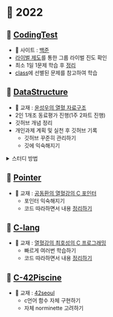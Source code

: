 # 📌 2022
    

## 📌 [CodingTest](https://github.com/Ejaeda/C_lang/tree/master/C-CodingTest)
*  📖 사이트 : [백준](https://www.acmicpc.net/step)
  * [라이벌 제도](https://solved.ac/ranking/rival)를 통한 그룹 라이벌 진도 확인
  * 최소 1일 1문제 학습 후 [정리](https://github.com/Ejaeda/C_lang/tree/master/CodingTest)
  * [class](https://solved.ac/class)에 선별된 문제를 참고하여 학습


## 📌 [DataStructure](https://github.com/Ejaeda/C_lang/tree/master/C-DataStructure)
*  📖 교재 : [윤성우의 열혈 자료구조](http://www.kyobobook.co.kr/product/detailViewKor.laf?mallGb=KOR&ejkGb=KOR&barcode=9788996094067)
  * 2인 1개조 동료평가 진행(1주 2파트 진행)
  * 깃허브 개념 정리
* 개인과제 계획 및 실천 후 깃허브 기록
  * 깃허브 꾸준히 관리하기
  * 깃에 익숙해지기
<details>
<summary>스터디 방법</summary>
    
### 스터디 방법 및 규칙
* 학습 방법
  * 1주마다 자료구조 동료평가 2회 진행
  * 1일마다 코딩테스트 문제풀이 최소 1회 진행
  * 개인 학습 내용은 각자 정리 후 README에 업데이트
  
### 스터디 일정('21.11.07.~)
* 자료구조
    * [DAY1](https://github.com/Ejaeda/C_lang/tree/master/C-DataStructure/Ch01.Data_Structure) 자료구조와 알고리즘의 이해
    * [DAY2](https://github.com/Ejaeda/C_lang/tree/master/C-DataStructure/Ch02.Recursion) 재귀
    * [DAY3](https://github.com/Ejaeda/C_lang/tree/master/C-DataStructure/Ch03.Linked_List) 연결 리스트1
    * [DAY4](https://github.com/Ejaeda/C_lang/tree/master/C-DataStructure/Ch04.Linked_List2) 연결 리스트2
    * [DAY5](https://github.com/Ejaeda/C_lang/tree/master/C-DataStructure/Ch05.Linked_List3) 연결 리스트3
    * [DAY6](https://github.com/Ejaeda/C_lang/tree/master/C-DataStructure/Ch06.Stack) 스택
    * [DAY7](https://github.com/Ejaeda/C_lang/tree/master/C-DataStructure/Ch07.Queue) 큐
    * [DAY8](https://github.com/Ejaeda/C_lang/tree/master/C-DataStructure/Ch08.Tree) 트리
    * [DAY9](https://github.com/Ejaeda/C_lang/tree/master/C-DataStructure/Ch09.Priority_Queue) 우선순위 큐
    * [DAY10](https://github.com/Ejaeda/C_lang/tree/master/C-DataStructure/Ch10.Sorting) 정렬
    * [DAY11] 탐색
    * [DAY12] 탐색2
    * [DAY13] 테이블과 해쉬
    * [DAY14] 그래프

  ### 관련 개인 Repository
  * [ejchoi](https://github.com/Ejaeda)
  * [bochoi](https://github.com/BB-choi)
  * [juji](https://github.com/ji-junhyuk)
  * [ichoi](https://github.com/ICCHOI)
  * [jnam](https://github.com/namzisun)

</details>

## 📌 [Pointer](https://github.com/Ejaeda/C_lang/tree/master/C-Pointer)
* 📖 교재 : [공동환의 열혈강의 C 포인터](https://freelec.co.kr/lecture/%EC%97%B4%ED%98%88%EA%B0%95%EC%9D%98-c-%ED%8F%AC%EC%9D%B8%ED%84%B0/)
    * 포인터 익숙해지기
    * 코드 따라하면서 내용 [정리하기](https://github.com/Ejaeda/C_lang/tree/master/Pointer)


## 📌 [C-lang](https://github.com/Ejaeda/C_lang/tree/master/C-lang)
* 📖 교재 : [열혈강의 최호성의 C 프로그래밍](http://www.kyobobook.co.kr/product/detailViewKor.laf?ejkGb=KOR&mallGb=KOR&barcode=9788965400172&orderClick=LAG&Kc=)
    * 빠르게 여러번 학습하기
    * 코드 따라하면서 내용 [정리하기](https://github.com/Ejaeda/C_lang/tree/master/C-lang)

## 📌 [C-42Piscine](https://github.com/Ejaeda/42_Study_Group/tree/main/ejae/PiscineC)
* 📖 교재 : [42seoul](https://42seoul.kr/seoul42/main/view)
    * c언어 함수 자체 구현하기
    * 자체 norminette 고려하기

<!--
**Ejaeda/Ejaeda** is a ✨ _special_ ✨ repository because its `README.md` (this file) appears on your GitHub profile.

Here are some ideas to get you started:

- 🔭 I’m currently working on ...
- 🌱 I’m currently learning ...
- 👯 I’m looking to collaborate on ...
- 🤔 I’m looking for help with ...
- 💬 Ask me about ...
- 📫 How to reach me: ...
- 😄 Pronouns: ...
- ⚡ Fun fact: ...
-->
